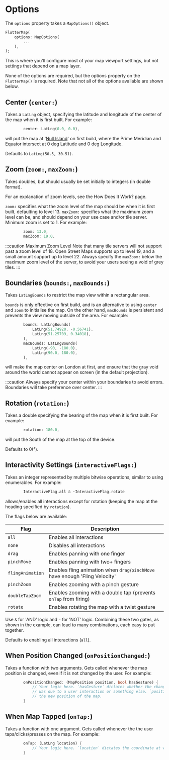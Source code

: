# Options

The `options` property takes a `MapOptions()` object.

```dart
FlutterMap(
    options: MapOptions(
        ...
    ),
);
```

This is where you'll configure most of your map viewport settings, but not settings that depend on a map layer.

None of the options are required, but the options property on the `FlutterMap()` is required. Note that not all of the options available are shown below.

## Center (`center:`)

Takes a `LatLng` object, specifying the latitude and longitude of the center of the map when it is first built. For example:

```dart
        center: LatLng(0.0, 0.0),
```

will put the map at '[Null Island](https://en.wikipedia.org/wiki/Null\_Island)' on first build, where the Prime Meridian and Equator intersect at 0 deg Latitude and 0 deg Longitude.

Defaults to `LatLng(50.5, 30.51)`.

## Zoom (`zoom:`, `maxZoom:`)

Takes doubles, but should usually be set initially to integers (in double format).

For an explanation of zoom levels, see the How Does It Work? page.

`zoom:` specifies what the zoom level of the map should be when it is first built, defaulting to level 13. `maxZoom:` specifies what the maximum zoom level can be, and should depend on your use case and/or tile server. Minimum zoom is set to 1. For example:

```dart
        zoom: 13.0,
        maxZoom: 19.0,
```

:::caution Maximum Zoom Level Note that many tile servers will not support past a zoom level of 18. Open Street Maps supports up to level 19, and a small amount support up to level 22. Always specify the `maxZoom:` below the maximum zoom level of the server, to avoid your users seeing a void of grey tiles. :::

## Boundaries (`bounds:`, `maxBounds:`)

Takes `LatLngBounds` to restrict the map view within a rectangular area.

`bounds` is only effective on first build, and is an alternative to using `center` and `zoom` to initialise the map. On the other hand, `maxBounds` is persistent and prevents the view moving outside of the area. For example:

```dart
        bounds: LatLngBounds(
            LatLng(51.74920, -0.56741),
            LatLng(51.25709, 0.34018),
        ),
        maxBounds: LatLngBounds(
            LatLng(-90, -180.0),
            LatLng(90.0, 180.0),
        ),
```

will make the map center on London at first, and ensure that the gray void around the world cannot appear on screen (in the default projection).

:::caution Always specify your center within your boundaries to avoid errors. Boundaries will take preference over center. :::

## Rotation (`rotation:`)

Takes a double specifying the bearing of the map when it is first built. For example:

```dart
        rotation: 180.0,
```

will put the South of the map at the top of the device.

Defaults to 0(°).

## Interactivity Settings (`interactiveFlags:`)

Takes an integer represented by multiple bitwise operations, similar to using enumerables. For example:

```dart
        InteractiveFlag.all & ~InteractiveFlag.rotate
```

allows/enables all interactions except for rotation (keeping the map at the heading specified by `rotation`).

The flags below are available:

| Flag             | Description                                                                  |
| ---------------- | ---------------------------------------------------------------------------- |
| `all`            | Enables all interactions                                                     |
| `none`           | Disables all interactions                                                    |
| `drag`           | Enables panning with one finger                                              |
| `pinchMove`      | Enables panning with two+ fingers                                            |
| `flingAnimation` | Enables fling animation when `drag`/`pinchMove` have enough 'Fling Velocity' |
| `pinchZoom`      | Enables zooming with a pinch gesture                                         |
| `doubleTapZoom`  | Enables zooming with a double tap (prevents `onTap` from firing)             |
| `rotate`         | Enables rotating the map with a twist gesture                                |

Use `&` for 'AND' logic and `~` for 'NOT' logic. Combining these two gates, as shown in the example, can lead to many combinations, each easy to put together.

Defaults to enabling all interactions (`all`).

## When Position Changed (`onPositionChanged:`)

Takes a function with two arguments. Gets called whenever the map position is changed, even if it is not changed by the user. For example:

```dart
        onPositionChanged: (MapPosition position, bool hasGesture) {
            // Your logic here. `hasGesture` dictates whether the change
            // was due to a user interaction or something else. `position` is
            // the new position of the map.
        }
```

## When Map Tapped (`onTap:`)

Takes a function with one argument. Gets called whenever the the user taps/clicks/presses on the map. For example:

```dart
        onTap: (LatLng location) {
            // Your logic here. `location` dictates the coordinate at which the user tapped.
        }
```
